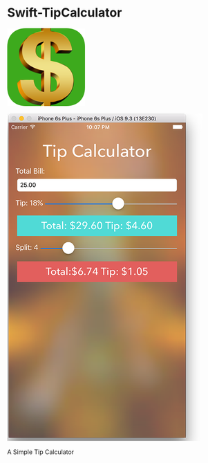 # Swift-TipCalculator
![alt text](/TipCalculator/Images.xcassets/AppIcon.appiconset/Icon-60@3x.png "TipCalculator Icon")

![alt text](/TipCalculator/Images.xcassets/SC.png "Screenshot")


A Simple Tip Calculator
